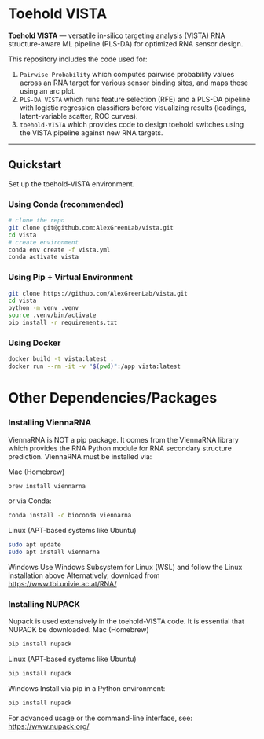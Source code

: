 # Toehold VISTA

**Toehold VISTA** — versatile in-silico targeting analysis (VISTA) RNA structure-aware ML pipeline (PLS-DA) for optimized RNA sensor design.

This repository includes the code used for:
1. `Pairwise Probability` which computes pairwise probability values across an RNA target for various sensor binding sites, and maps these using an arc plot.
2. `PLS-DA VISTA` which runs feature selection (RFE) and a PLS-DA pipeline with logistic regression classifiers before visualizing results (loadings, latent-variable scatter, ROC curves).
3. `toehold-VISTA` which provides code to design toehold switches using the VISTA pipeline against new RNA targets. 

---

## Quickstart

Set up the toehold-VISTA environment.

### Using Conda (recommended)
```bash
# clone the repo
git clone git@github.com:AlexGreenLab/vista.git
cd vista
# create environment
conda env create -f vista.yml
conda activate vista
```

### Using Pip + Virtual Environment 
```bash
git clone https://github.com/AlexGreenLab/vista.git
cd vista
python -m venv .venv
source .venv/bin/activate
pip install -r requirements.txt
```

### Using Docker
```bash
docker build -t vista:latest .
docker run --rm -it -v "$(pwd)":/app vista:latest
```

# Other Dependencies/Packages
### Installing ViennaRNA
ViennaRNA is NOT a pip package. It comes from the ViennaRNA library which provides the RNA Python module for RNA secondary structure prediction. ViennaRNA must be installed via: 

Mac (Homebrew)
```bash
brew install viennarna
```
or via Conda:
```bash
conda install -c bioconda viennarna 
```

Linux (APT-based systems like Ubuntu)
```bash
sudo apt update
sudo apt install viennarna
```

Windows
Use Windows Subsystem for Linux (WSL) and follow the Linux installation above
Alternatively, download from https://www.tbi.univie.ac.at/RNA/

### Installing NUPACK
Nupack is used extensively in the toehold-VISTA code. It is essential that NUPACK be downloaded. 
Mac (Homebrew)
```bash
pip install nupack
```

Linux (APT-based systems like Ubuntu)
```bash
pip install nupack
```

Windows
Install via pip in a Python environment:
```bash
pip install nupack
```
For advanced usage or the command-line interface, see: https://www.nupack.org/

